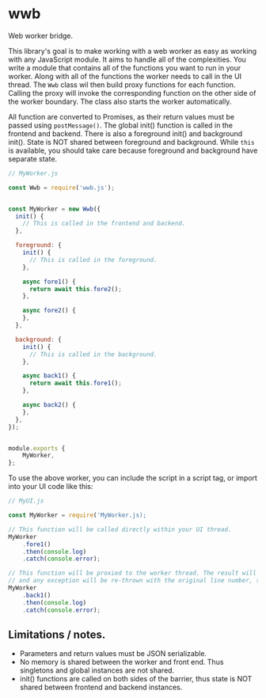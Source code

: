 # wwb
Web worker bridge. 

This library's goal is to make working with a web worker as easy as working with any JavaScript module. It aims to handle all of the complexities. You write a module that contains all of the functions you want to run in your worker. Along with all of the functions the worker needs to call in the UI thread. The `Wwb` class wil then build proxy functions for each function. Calling the proxy will invoke the corresponding function on the other side of the worker boundary. The class also starts the worker automatically.

All function are converted to Promises, as their return values must be passed using `postMessage()`. The global init() function is called in the frontend and backend. There is also a foreground init() and background init(). State is NOT shared between foreground and background. While `this` is available, you should take care because foreground and background have separate state.

```javascript
// MyWorker.js

const Wwb = require('wwb.js');


const MyWorker = new Wwb({
  init() {
    // This is called in the frontend and backend.
  },

  foreground: {
    init() {
      // This is called in the foreground.
    },

    async fore1() {
      return await this.fore2();
    },

    async fore2() {
    },
  },

  background: {
    init() {
      // This is called in the background.
    },

    async back1() {
      return await this.fore1();
    },

    async back2() {
    },
  },
});


module.exports {
    MyWorker,
};
```

[](diagram.png)


To use the above worker, you can include the script in a script tag, or import into your UI code like this:

```javascript
// MyUI.js

const MyWorker = require('MyWorker.js);

// This function will be called directly within your UI thread.
MyWorker
    .fore1()
    .then(console.log)
    .catch(console.error);

// This function will be proxied to the worker thread. The result will be returned as usual,
// and any exception will be re-thrown with the original line number, stack trace etc.
MyWorker
    .back1()
    .then(console.log)
    .catch(console.error);

```

## Limitations / notes.

 - Parameters and return values must be JSON serializable.
 - No memory is shared between the worker and front end. Thus singletons and global instances are not shared.
 - init() functions are called on both sides of the barrier, thus state is NOT shared between frontend and backend instances.
